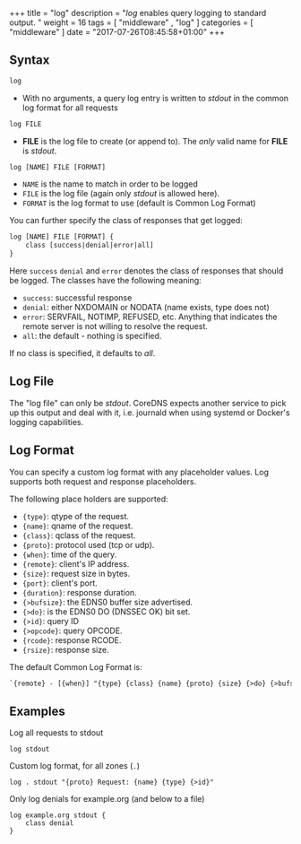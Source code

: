 +++
title = "log"
description = "*log* enables query logging to standard output. "
weight = 16
tags = [  "middleware" , "log" ]
categories = [ "middleware" ]
date = "2017-07-26T08:45:58+01:00"
+++

## Syntax

~~~ txt
log
~~~

* With no arguments, a query log entry is written to *stdout* in the common log format for all requests

~~~ txt
log FILE
~~~

* **FILE** is the log file to create (or append to). The *only* valid name for **FILE** is *stdout*.

~~~ txt
log [NAME] FILE [FORMAT]
~~~

* `NAME` is the name to match in order to be logged
* `FILE` is the log file (again only *stdout* is allowed here).
* `FORMAT` is the log format to use (default is Common Log Format)

You can further specify the class of responses that get logged:

~~~ txt
log [NAME] FILE [FORMAT] {
    class [success|denial|error|all]
}
~~~

Here `success` `denial` and `error` denotes the class of responses that should be logged. The
classes have the following meaning:

* `success`: successful response
* `denial`: either NXDOMAIN or NODATA (name exists, type does not)
* `error`: SERVFAIL, NOTIMP, REFUSED, etc. Anything that indicates the remote server is not willing to
    resolve the request.
* `all`: the default - nothing is specified.

If no class is specified, it defaults to *all*.

## Log File

The "log file" can only be *stdout*. CoreDNS expects another service to pick up this output and deal
with it, i.e. journald when using systemd or Docker's logging capabilities.

## Log Format

You can specify a custom log format with any placeholder values. Log supports both request and
response placeholders.

The following place holders are supported:

* `{type}`: qtype of the request.
* `{name}`: qname of the request.
* `{class}`: qclass of the request.
* `{proto}`: protocol used (tcp or udp).
* `{when}`: time of the query.
* `{remote}`: client's IP address.
* `{size}`: request size in bytes.
* `{port}`: client's port.
* `{duration}`: response duration.
* `{>bufsize}`: the EDNS0 buffer size advertised.
* `{>do}`: is the EDNS0 DO (DNSSEC OK) bit set.
* `{>id}`: query ID
* `{>opcode}`: query OPCODE.
* `{rcode}`: response RCODE.
* `{rsize}`: response size.

The default Common Log Format is:

~~~ txt
`{remote} - [{when}] "{type} {class} {name} {proto} {size} {>do} {>bufsize}" {rcode} {rsize} {duration}`
~~~

## Examples

Log all requests to stdout

~~~
log stdout
~~~

Custom log format, for all zones (`.`)

~~~
log . stdout "{proto} Request: {name} {type} {>id}"
~~~

Only log denials for example.org (and below to a file)

~~~
log example.org stdout {
    class denial
}
~~~

